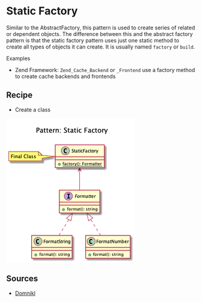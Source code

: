 # Static Factory
 
 Similar to the AbstractFactory, this pattern is used to create series of
 related or dependent objects. The difference between this and the
 abstract factory pattern is that the static factory pattern uses just
 one static method to create all types of objects it can create. It is
 usually named ``factory`` or ``build``.
 
 Examples
 -  Zend Framework: ``Zend_Cache_Backend`` or ``_Frontend`` use a factory
    method to create cache backends and frontends
 
## Recipe
+ Create a class 

 
![](domnikl/diagram.png)

## Sources
+ [Domnikl](https://github.com/domnikl/DesignPatternsPHP/tree/master/Creational/StaticFactory)

